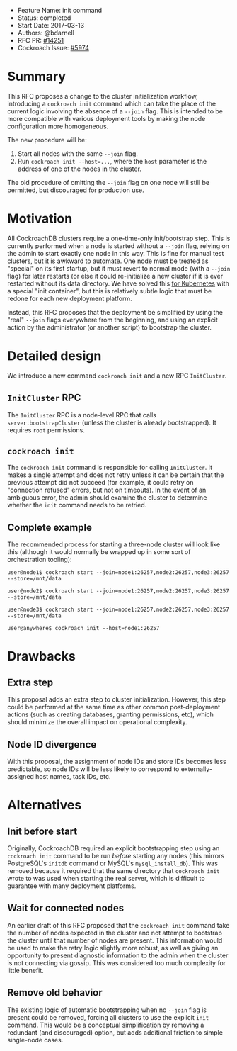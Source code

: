 - Feature Name: init command
- Status: completed
- Start Date: 2017-03-13
- Authors: @bdarnell
- RFC PR: [#14251](https://github.com/weisslj/cockroach/pull/14251)
- Cockroach Issue: [#5974](https://github.com/weisslj/cockroach/issues/5974)

# Summary

This RFC proposes a change to the cluster initialization workflow,
introducing a `cockroach init` command which can take the place of the
current logic involving the absence of a `--join` flag. This is
intended to be more compatible with various deployment tools by making
the node configuration more homogeneous.

The new procedure will be:

1. Start all nodes with the same `--join` flag.
2. Run `cockroach init --host=...`, where the `host` parameter is the
   address of one of the nodes in the cluster.

The old procedure of omitting the `--join` flag on one node will still
be permitted, but discouraged for production use.

# Motivation

All CockroachDB clusters require a one-time-only init/bootstrap step.
This is currently performed when a node is started without a `--join`
flag, relying on the admin to start exactly one node in this way. This
is fine for manual test clusters, but it is awkward to automate. One
node must be treated as "special" on its first startup, but it must
revert to normal mode (with a `--join` flag) for later restarts (or
else it could re-initialize a new cluster if it is ever restarted
without its data directory. We have solved
this
[for Kubernetes](https://github.com/weisslj/cockroach/blob/43f24c9042657448a0ad635b95099b75e478de41/cloud/kubernetes/cockroachdb-statefulset.yaml#L97) with
a special "init container", but this is relatively subtle logic that
must be redone for each new deployment platform.

Instead, this RFC proposes that the deployment be simplified by using
the "real" `--join` flags everywhere from the beginning, and using an
explicit action by the administrator (or another script) to bootstrap
the cluster.

# Detailed design

We introduce a new command `cockroach init` and a new RPC
`InitCluster`.

## `InitCluster` RPC

The `InitCluster` RPC is a node-level RPC that calls
`server.bootstrapCluster` (unless the cluster is already
bootstrapped). It requires `root` permissions.

## `cockroach init`

The `cockroach init` command is responsible for calling `InitCluster`.
It makes a single attempt and does not retry unless it can be certain
that the previous attempt did not succeed (for example, it could retry
on "connection refused" errors, but not on timeouts). In the event of
an ambiguous error, the admin should examine the cluster to determine
whether the `init` command needs to be retried.

## Complete example

The recommended process for starting a three-node cluster will look
like this (although it would normally be wrapped up in some sort of
orchestration tooling):

```shell
user@node1$ cockroach start --join=node1:26257,node2:26257,node3:26257 --store=/mnt/data

user@node2$ cockroach start --join=node1:26257,node2:26257,node3:26257 --store=/mnt/data

user@node3$ cockroach start --join=node1:26257,node2:26257,node3:26257 --store=/mnt/data

user@anywhere$ cockroach init --host=node1:26257
```

# Drawbacks

## Extra step

This proposal adds an extra step to cluster initialization. However,
this step could be performed at the same time as other common
post-deployment actions (such as creating databases, granting
permissions, etc), which should minimize the overall impact on
operational complexity.

## Node ID divergence

With this proposal, the assignment of node IDs and store IDs becomes
less predictable, so node IDs will be less likely to correspond to
externally-assigned host names, task IDs, etc.

# Alternatives

## Init before start

Originally, CockroachDB required an explicit bootstrapping step using
an `cockroach init` command to be run *before* starting any nodes
(this mirrors PostgreSQL's `initdb` command or MySQL's
`mysql_install_db`). This was removed because it required that the
same directory that `cockroach init` wrote to was used when starting
the real server, which is difficult to guarantee with many deployment
platforms.

## Wait for connected nodes

An earlier draft of this RFC proposed that the `cockroach init`
command take the number of nodes expected in the cluster and not
attempt to bootstrap the cluster until that number of nodes are
present. This information would be used to make the retry logic
slightly more robust, as well as giving an opportunity to present
diagnostic information to the admin when the cluster is not connecting
via gossip. This was considered too much complexity for little
benefit.

## Remove old behavior

The existing logic of automatic bootstrapping when no `--join` flag is
present could be removed, forcing all clusters to use the explicit
`init` command. This would be a conceptual simplification by removing
a redundant (and discouraged) option, but adds additional friction to
simple single-node cases.
